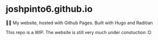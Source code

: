 # joshpinto6.github.io
🐱‍💻 My website, hosted with Github Pages. Built with Hugo and Raditian

This repo is a WIP. The website is still very much under constuction :D
